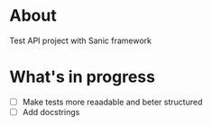 # About

Test API project with Sanic framework

# What's in progress

- [ ] Make tests more reaadable and beter structured
- [ ] Add docstrings